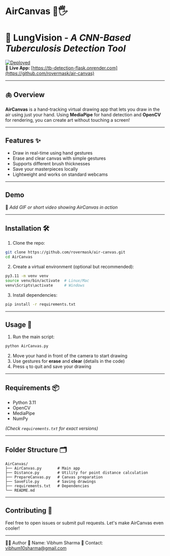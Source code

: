 # AirCanvas 🎨🖐️
# 💨 LungVision - *A CNN-Based Tuberculosis Detection Tool*

[![Deployed](https://img.shields.io/badge/Live-Demo-green)](https://github.com/rovermask/air-canvas)  
🔗 **Live App:** [https://tb-detection-flask.onrender.com](https://github.com/rovermask/air-canvas) 

---

## 🫁 Overview

**AirCanvas** is a hand-tracking virtual drawing app that lets you draw in the air using just your hand. Using **MediaPipe** for hand detection and **OpenCV** for rendering, you can create art without touching a screen!

---

## Features ✨

* Draw in real-time using hand gestures
* Erase and clear canvas with simple gestures
* Supports different brush thicknesses
* Save your masterpieces locally
* Lightweight and works on standard webcams

---

## Demo

🎥 *Add GIF or short video showing AirCanvas in action*

---

## Installation 🛠️

1. Clone the repo:

```bash
git clone https://github.com/rovermask/air-canvas.git
cd AirCanvas
```

2. Create a virtual environment (optional but recommended):

```bash
py3.11 -m venv venv
source venv/bin/activate  # Linux/Mac
venv\Scripts\activate     # Windows
```

3. Install dependencies:

```bash
pip install -r requirements.txt
```

---

## Usage 🚀

1. Run the main script:

```bash
python AirCanvas.py
```

2. Move your hand in front of the camera to start drawing
3. Use gestures for **erase** and **clear** (details in the code)
4. Press `q` to quit and save your drawing

---

## Requirements 📦

* Python 3.11
* OpenCV
* MediaPipe
* NumPy

*(Check `requirements.txt` for exact versions)*

---

## Folder Structure 🗂️

```
AirCanvas/
├── AirCanvas.py       # Main app
├── Distance.py        # Utility for point distance calculation
├── PrepareCanvas.py   # Canvas preparation
├── SaveFile.py        # Saving drawings
├── requirements.txt   # Dependencies
└── README.md
```

---

## Contributing 🤝

Feel free to open issues or submit pull requests. Let's make AirCanvas even cooler!

---

🙋‍♂️ Author
📌 Name: Vibhum Sharma
📧 Contact: vibhum10sharma@gmail.com